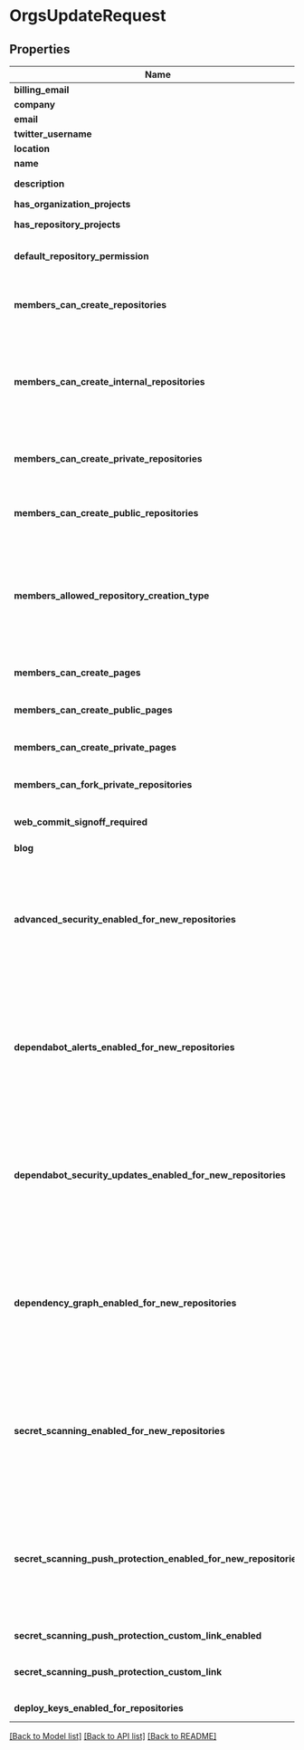 # OrgsUpdateRequest

## Properties

Name | Type | Description | Notes
------------ | ------------- | ------------- | -------------
**billing_email** | Option<**String**> | Billing email address. This address is not publicized. | [optional]
**company** | Option<**String**> | The company name. | [optional]
**email** | Option<**String**> | The publicly visible email address. | [optional]
**twitter_username** | Option<**String**> | The Twitter username of the company. | [optional]
**location** | Option<**String**> | The location. | [optional]
**name** | Option<**String**> | The shorthand name of the company. | [optional]
**description** | Option<**String**> | The description of the company. The maximum size is 160 characters. | [optional]
**has_organization_projects** | Option<**bool**> | Whether an organization can use organization projects. | [optional]
**has_repository_projects** | Option<**bool**> | Whether repositories that belong to the organization can use repository projects. | [optional]
**default_repository_permission** | Option<**String**> | Default permission level members have for organization repositories. | [optional][default to Read]
**members_can_create_repositories** | Option<**bool**> | Whether of non-admin organization members can create repositories. **Note:** A parameter can override this parameter. See `members_allowed_repository_creation_type` in this table for details. | [optional][default to true]
**members_can_create_internal_repositories** | Option<**bool**> | Whether organization members can create internal repositories, which are visible to all enterprise members. You can only allow members to create internal repositories if your organization is associated with an enterprise account using GitHub Enterprise Cloud or GitHub Enterprise Server 2.20+. For more information, see \"[Restricting repository creation in your organization](https://docs.github.com/github/setting-up-and-managing-organizations-and-teams/restricting-repository-creation-in-your-organization)\" in the GitHub Help documentation. | [optional]
**members_can_create_private_repositories** | Option<**bool**> | Whether organization members can create private repositories, which are visible to organization members with permission. For more information, see \"[Restricting repository creation in your organization](https://docs.github.com/github/setting-up-and-managing-organizations-and-teams/restricting-repository-creation-in-your-organization)\" in the GitHub Help documentation. | [optional]
**members_can_create_public_repositories** | Option<**bool**> | Whether organization members can create public repositories, which are visible to anyone. For more information, see \"[Restricting repository creation in your organization](https://docs.github.com/github/setting-up-and-managing-organizations-and-teams/restricting-repository-creation-in-your-organization)\" in the GitHub Help documentation. | [optional]
**members_allowed_repository_creation_type** | Option<**String**> | Specifies which types of repositories non-admin organization members can create. `private` is only available to repositories that are part of an organization on GitHub Enterprise Cloud.  **Note:** This parameter is closing down and will be removed in the future. Its return value ignores internal repositories. Using this parameter overrides values set in `members_can_create_repositories`. See the parameter deprecation notice in the operation description for details. | [optional]
**members_can_create_pages** | Option<**bool**> | Whether organization members can create GitHub Pages sites. Existing published sites will not be impacted. | [optional][default to true]
**members_can_create_public_pages** | Option<**bool**> | Whether organization members can create public GitHub Pages sites. Existing published sites will not be impacted. | [optional][default to true]
**members_can_create_private_pages** | Option<**bool**> | Whether organization members can create private GitHub Pages sites. Existing published sites will not be impacted. | [optional][default to true]
**members_can_fork_private_repositories** | Option<**bool**> | Whether organization members can fork private organization repositories. | [optional][default to false]
**web_commit_signoff_required** | Option<**bool**> | Whether contributors to organization repositories are required to sign off on commits they make through GitHub's web interface. | [optional][default to false]
**blog** | Option<**String**> |  | [optional]
**advanced_security_enabled_for_new_repositories** | Option<**bool**> | **Endpoint closing down notice.** Please use [code security configurations](https://docs.github.com/rest/code-security/configurations) instead.  Whether GitHub Advanced Security is automatically enabled for new repositories and repositories transferred to this organization.  To use this parameter, you must have admin permissions for the repository or be an owner or security manager for the organization that owns the repository. For more information, see \"[Managing security managers in your organization](https://docs.github.com/organizations/managing-peoples-access-to-your-organization-with-roles/managing-security-managers-in-your-organization).\"  You can check which security and analysis features are currently enabled by using a `GET /orgs/{org}` request. | [optional]
**dependabot_alerts_enabled_for_new_repositories** | Option<**bool**> | **Endpoint closing down notice.** Please use [code security configurations](https://docs.github.com/rest/code-security/configurations) instead.  Whether Dependabot alerts are automatically enabled for new repositories and repositories transferred to this organization.  To use this parameter, you must have admin permissions for the repository or be an owner or security manager for the organization that owns the repository. For more information, see \"[Managing security managers in your organization](https://docs.github.com/organizations/managing-peoples-access-to-your-organization-with-roles/managing-security-managers-in-your-organization).\"  You can check which security and analysis features are currently enabled by using a `GET /orgs/{org}` request. | [optional]
**dependabot_security_updates_enabled_for_new_repositories** | Option<**bool**> | **Endpoint closing down notice.** Please use [code security configurations](https://docs.github.com/rest/code-security/configurations) instead.  Whether Dependabot security updates are automatically enabled for new repositories and repositories transferred to this organization.  To use this parameter, you must have admin permissions for the repository or be an owner or security manager for the organization that owns the repository. For more information, see \"[Managing security managers in your organization](https://docs.github.com/organizations/managing-peoples-access-to-your-organization-with-roles/managing-security-managers-in-your-organization).\"  You can check which security and analysis features are currently enabled by using a `GET /orgs/{org}` request. | [optional]
**dependency_graph_enabled_for_new_repositories** | Option<**bool**> | **Endpoint closing down notice.** Please use [code security configurations](https://docs.github.com/rest/code-security/configurations) instead.  Whether dependency graph is automatically enabled for new repositories and repositories transferred to this organization.  To use this parameter, you must have admin permissions for the repository or be an owner or security manager for the organization that owns the repository. For more information, see \"[Managing security managers in your organization](https://docs.github.com/organizations/managing-peoples-access-to-your-organization-with-roles/managing-security-managers-in-your-organization).\"  You can check which security and analysis features are currently enabled by using a `GET /orgs/{org}` request. | [optional]
**secret_scanning_enabled_for_new_repositories** | Option<**bool**> | **Endpoint closing down notice.** Please use [code security configurations](https://docs.github.com/rest/code-security/configurations) instead.  Whether secret scanning is automatically enabled for new repositories and repositories transferred to this organization.  To use this parameter, you must have admin permissions for the repository or be an owner or security manager for the organization that owns the repository. For more information, see \"[Managing security managers in your organization](https://docs.github.com/organizations/managing-peoples-access-to-your-organization-with-roles/managing-security-managers-in-your-organization).\"  You can check which security and analysis features are currently enabled by using a `GET /orgs/{org}` request. | [optional]
**secret_scanning_push_protection_enabled_for_new_repositories** | Option<**bool**> | **Endpoint closing down notice.** Please use [code security configurations](https://docs.github.com/rest/code-security/configurations) instead.  Whether secret scanning push protection is automatically enabled for new repositories and repositories transferred to this organization.  To use this parameter, you must have admin permissions for the repository or be an owner or security manager for the organization that owns the repository. For more information, see \"[Managing security managers in your organization](https://docs.github.com/organizations/managing-peoples-access-to-your-organization-with-roles/managing-security-managers-in-your-organization).\"  You can check which security and analysis features are currently enabled by using a `GET /orgs/{org}` request. | [optional]
**secret_scanning_push_protection_custom_link_enabled** | Option<**bool**> | Whether a custom link is shown to contributors who are blocked from pushing a secret by push protection. | [optional]
**secret_scanning_push_protection_custom_link** | Option<**String**> | If `secret_scanning_push_protection_custom_link_enabled` is true, the URL that will be displayed to contributors who are blocked from pushing a secret. | [optional]
**deploy_keys_enabled_for_repositories** | Option<**bool**> | Controls whether or not deploy keys may be added and used for repositories in the organization. | [optional]

[[Back to Model list]](../README.md#documentation-for-models) [[Back to API list]](../README.md#documentation-for-api-endpoints) [[Back to README]](../README.md)


